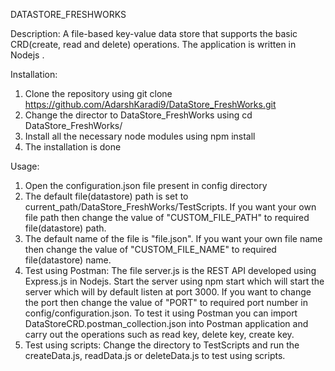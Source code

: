 DATASTORE_FRESHWORKS

Description: 
A file-based key-value data store that supports the basic CRD(create, read and delete) operations. The application is written in Nodejs .

Installation:
1. Clone the repository using git clone https://github.com/AdarshKaradi9/DataStore_FreshWorks.git
2. Change the director to DataStore_FreshWorks using cd DataStore_FreshWorks/
3. Install all the necessary node modules using npm install  
4. The installation is done

Usage:
1. Open the configuration.json file present in config directory
2. The default file(datastore) path is set to current_path/DataStore_FreshWorks/TestScripts. If you want your own file path then change the value of "CUSTOM_FILE_PATH" to required file(datastore) path.
3. The default name of the file is "file.json". If you want your own file name then change the value of "CUSTOM_FILE_NAME" to required file(datastore) name.
4. Test using Postman: The  file server.js is the REST API developed using Express.js in Nodejs. Start the server using npm start which will start the server which will by default listen at port 3000. If you want to change the port then change the value of "PORT" to required port number in config/configuration.json. To test it using Postman you can import DataStoreCRD.postman_collection.json into Postman application and carry out the operations such as read key, delete key, create key.
5. Test using scripts: Change the directory to TestScripts and run the createData.js, readData.js or deleteData.js to test using scripts.


